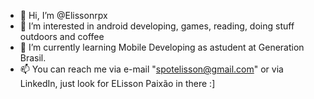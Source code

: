 - 👋 Hi, I’m @Elissonrpx
- 👀 I’m interested in android developing, games, reading, doing stuff outdoors and coffee
- 🌱 I’m currently learning Mobile Developing as astudent at Generation Brasil.
- 📫 You can reach me via e-mail "spotelisson@gmail.com" or via LinkedIn, just look for ELisson Paixão in there :]

<!---
Elissonrpx/Elissonrpx is a ✨ special ✨ repository because its `README.md` (this file) appears on your GitHub profile.
You can click the Preview link to take a look at your changes.
--->
